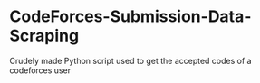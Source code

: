 # CodeForces-Submission-Data-Scraping
 Crudely made Python script used to get the accepted codes of a codeforces user
